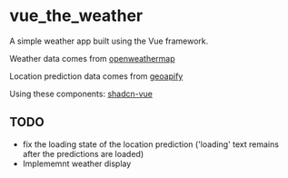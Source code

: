 # vue_the_weather

A simple weather app built using the Vue framework.

Weather data comes from [openweathermap](https://openweathermap.org/)

Location prediction data comes from [geoapify](https://www.geoapify.com/)

Using these components: [shadcn-vue](https://shadcn-vue.com/)

## TODO

- fix the loading state of the location prediction ('loading' text remains after the predictions are loaded)
- Implememnt weather display
